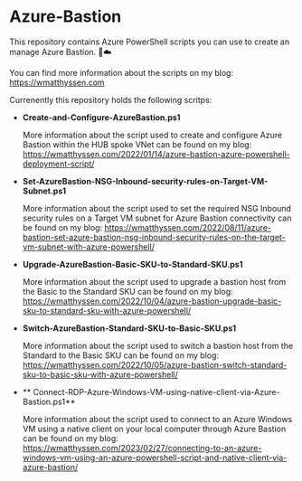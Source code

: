 # Azure-Bastion
This repository contains Azure PowerShell scripts you can use to create an manage Azure Bastion. 🚀☁️

You can find more information about the scripts on my blog: https://wmatthyssen.com

Currenently this repository holds the following scritps:

- **Create-and-Configure-AzureBastion.ps1**

  More information about the script used to create and configure Azure Bastion within the HUB spoke VNet can be found on my blog: https://wmatthyssen.com/2022/01/14/azure-bastion-azure-powershell-deployment-script/
  
 - **Set-AzureBastion-NSG-Inbound-security-rules-on-Target-VM-Subnet.ps1**
 
   More information about the script used to set the required NSG Inbound security rules on a Target VM subnet for Azure Bastion connectivity can be found on my blog: https://wmatthyssen.com/2022/08/11/azure-bastion-set-azure-bastion-nsg-inbound-security-rules-on-the-target-vm-subnet-with-azure-powershell/ 

 - **Upgrade-AzureBastion-Basic-SKU-to-Standard-SKU.ps1**
 
   More information about the script used to upgrade a bastion host from the Basic to the Standard SKU can be found on my blog: https://wmatthyssen.com/2022/10/04/azure-bastion-upgrade-basic-sku-to-standard-sku-with-azure-powershell/

  - **Switch-AzureBastion-Standard-SKU-to-Basic-SKU.ps1**
 
    More information about the script used to switch a bastion host from the Standard to the Basic SKU can be found on my blog: https://wmatthyssen.com/2022/10/05/azure-bastion-switch-standard-sku-to-basic-sku-with-azure-powershell/ 

  - ** Connect-RDP-Azure-Windows-VM-using-native-client-via-Azure-Bastion.ps1**
 
    More information about the script used to connect to an Azure Windows VM using a native client on your local computer through Azure Bastion can be found on my blog: https://wmatthyssen.com/2023/02/27/connecting-to-an-azure-windows-vm-using-an-azure-powershell-script-and-native-client-via-azure-bastion/ 

